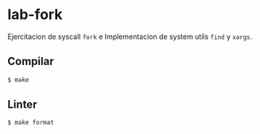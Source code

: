 # lab-fork

Ejercitacion de syscall `fork` e Implementacion de system utils `find` y `xargs`.

## Compilar

```bash
$ make
```

## Linter

```bash
$ make format
```
